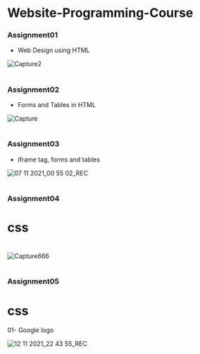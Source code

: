 # Website-Programming-Course

### Assignment01

- Web Design using HTML 

![Capture2](https://user-images.githubusercontent.com/82975802/139927774-c6e4fa04-7004-4901-97c5-1f42a77fa7f7.PNG)


#

### Assignment02

- Forms and Tables in HTML

![Capture](https://user-images.githubusercontent.com/82975802/139927647-ae6b24fe-de94-4b87-bf1d-cb148570b3ab.PNG)

#

### Assignment03

- iframe tag, forms and tables

![07 11 2021_00 55 02_REC](https://user-images.githubusercontent.com/82975802/140624374-ea36cea4-30c5-420c-8238-65f3020ffa07.png)

#

### Assignment04

# css

#

![Capture666](https://user-images.githubusercontent.com/82975802/140944028-0cac1a12-0c38-489b-be14-4873d08f8a2c.PNG)

#

### Assignment05

# css

01- Google logo

![12 11 2021_22 43 55_REC](https://user-images.githubusercontent.com/82975802/141522546-17b98194-f57d-4d82-a085-ba4b4475de54.png)


